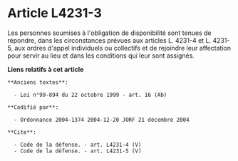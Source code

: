 # Article L4231-3

Les personnes soumises à l'obligation de disponibilité sont tenues de répondre, dans les circonstances prévues aux articles
L. 4231-4 et L. 4231-5, aux ordres d'appel individuels ou collectifs et de rejoindre leur affectation pour servir au lieu et
dans les conditions qui leur sont assignés.

**Liens relatifs à cet article**

	**Anciens textes**:

	  - Loi n°99-894 du 22 octobre 1999 - art. 16 (Ab)

	**Codifié par**:

	  - Ordonnance 2004-1374 2004-12-20 JORF 21 décembre 2004

	**Cite**:

	  - Code de la défense. - art. L4231-4 (V)
	  - Code de la défense. - art. L4231-5 (V)
